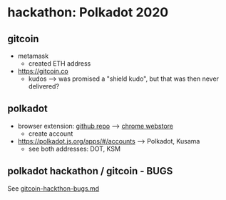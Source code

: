 # hackathon: Polkadot 2020

## gitcoin 
* metamask
  * created ETH address
* https://gitcoin.co
  * kudos --> was promised a "shield kudo", but that was then never delivered?


## polkadot
* browser extension: [github repo](https://github.com/polkadot-js/extension#installation) --> [chrome webstore](https://chrome.google.com/webstore/detail/polkadot%7Bjs%7D-extension/mopnmbcafieddcagagdcbnhejhlodfdd)
  * create account
* https://polkadot.js.org/apps/#/accounts --> Polkadot, Kusama
  * see both addresses:  DOT, KSM
   
   
## polkadot hackathon / gitcoin - BUGS

See [gitcoin-hackthon-bugs.md](gitcoin-bugs.md)

